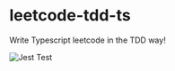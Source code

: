 # leetcode-tdd-ts
Write Typescript leetcode in the TDD way!

![Jest Test](https://github.com/gjuoun/leetcode-tdd-ts/workflows/Jest%20Test/badge.svg)
